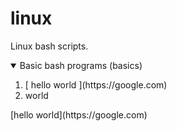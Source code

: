 # linux
Linux bash scripts.
<details open>
  <summary>Basic bash programs (basics)</summary>
  <ol>
    <li>[ hello world ](https://google.com)</li>
    <li>world</li>
  </ol>
</details>
[hello world](https://google.com)
